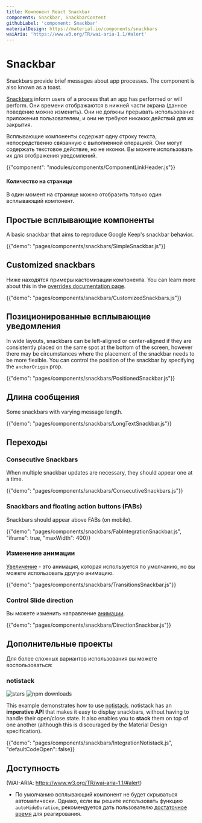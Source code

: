 ```yaml
---
title: Компонент React Snackbar
components: Snackbar, SnackbarContent
githubLabel: 'component: Snackbar'
materialDesign: https://material.io/components/snackbars
waiAria: 'https://www.w3.org/TR/wai-aria-1.1/#alert'
---
```


# Snackbar

<p class="description">Snackbars provide brief messages about app processes. The component is also known as a toast.</p>

[Snackbars](https://material.io/design/components/snackbars.html) inform users of a process that an app has performed or will perform. Они времени отображаются в нижней части экрана (данное поведение можно изменить). Они не должны прерывать использование приложения пользователем, и они не требуют никаких действий для их закрытия.

Всплывающие компоненты содержат одну строку текста, непосредственно связанную с выполненной операцией. Они могут содержать текстовое действие, но не иконки. Вы можете использовать их для отображения уведомлений.

{{"component": "modules/components/ComponentLinkHeader.js"}}

#### Количество на странице

В один момент на странице можно отобразить только один всплывающий компонент.

## Простые всплывающие компоненты

A basic snackbar that aims to reproduce Google Keep's snackbar behavior.

{{"demo": "pages/components/snackbars/SimpleSnackbar.js"}}

## Customized snackbars

Ниже находятся примеры кастомизации компонента. You can learn more about this in the [overrides documentation page](/customization/components/).

{{"demo": "pages/components/snackbars/CustomizedSnackbars.js"}}

## Позиционированные всплывающие уведомления

In wide layouts, snackbars can be left-aligned or center-aligned if they are consistently placed on the same spot at the bottom of the screen, however there may be circumstances where the placement of the snackbar needs to be more flexible. You can control the position of the snackbar by specifying the `anchorOrigin` prop.

{{"demo": "pages/components/snackbars/PositionedSnackbar.js"}}

## Длина сообщения

Some snackbars with varying message length.

{{"demo": "pages/components/snackbars/LongTextSnackbar.js"}}

## Переходы

### Consecutive Snackbars

When multiple snackbar updates are necessary, they should appear one at a time.

{{"demo": "pages/components/snackbars/ConsecutiveSnackbars.js"}}

### Snackbars and floating action buttons (FABs)

Snackbars should appear above FABs (on mobile).

{{"demo": "pages/components/snackbars/FabIntegrationSnackbar.js", "iframe": true, "maxWidth": 400}}

### Изменение анимации

[Увеличение](/components/transitions/#grow) - это анимация, которая используется по умолчанию, но вы можете использовать другую анимацию.

{{"demo": "pages/components/snackbars/TransitionsSnackbar.js"}}

### Control Slide direction

Вы можете изменить направление [анимации](/components/transitions/#slide).

{{"demo": "pages/components/snackbars/DirectionSnackbar.js"}}

## Дополнительные проекты

Для более сложных вариантов использования вы можете воспользоваться:

### notistack

![stars](https://img.shields.io/github/stars/iamhosseindhv/notistack.svg?style=social&label=Stars) ![npm downloads](https://img.shields.io/npm/dm/notistack.svg)

This example demonstrates how to use [notistack](https://github.com/iamhosseindhv/notistack). notistack has an **imperative API** that makes it easy to display snackbars, without having to handle their open/close state. It also enables you to **stack** them on top of one another (although this is discouraged by the Material Design specification).

{{"demo": "pages/components/snackbars/IntegrationNotistack.js", "defaultCodeOpen": false}}

## Доступность

(WAI-ARIA: https://www.w3.org/TR/wai-aria-1.1/#alert)

- По умолчанию всплывающий компонент не будет скрываться автоматически. Однако, если вы решите использовать функцию `autoHideDuration`, рекомендуется дать пользователю [достаточное время](https://www.w3.org/TR/UNDERSTANDING-WCAG20/time-limits.html) для реагирования.
